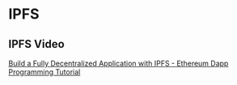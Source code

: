 # IPFS

## IPFS Video

[Build a Fully Decentralized Application with IPFS - Ethereum Dapp Programming Tutorial](https://www.youtube.com/watch?v=ADoRVVOSpI8&list=PLS5SEs8ZftgWggD3tKfgwsIPXuIhorXZk)
